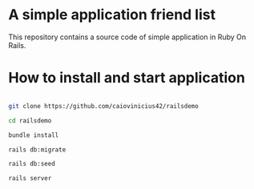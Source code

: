 # A simple application friend list

This repository contains a source code of simple application in Ruby On Rails.

# How to install and start application

```bash

git clone https://github.com/caiovinicius42/railsdemo

cd railsdemo

bundle install

rails db:migrate

rails db:seed

rails server
```

